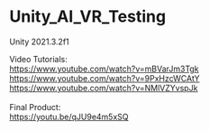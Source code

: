 # Unity_AI_VR_Testing
Unity 2021.3.2f1 <br>

Video Tutorials: <br>
https://www.youtube.com/watch?v=mBVarJm3Tgk <br>
https://www.youtube.com/watch?v=9PxHzcWCAtY <br>
https://www.youtube.com/watch?v=NMlVZYvspJk <br>
 <br>
Final Product: <br>
https://youtu.be/qJU9e4m5xSQ
